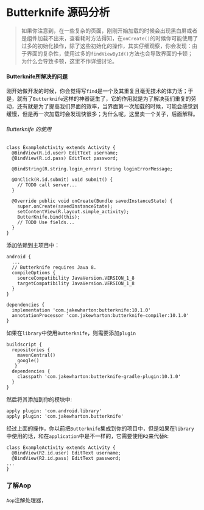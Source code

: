 # Butterknife 源码分析         

>如果你注意到，在一些复杂的页面，刚刚开始加载的时候会出现黑白屏或者是组件加载不出来，查看耗时方法得知，在`onCreate()`的时候你可能使用了过多的初始化操作，除了这些初始化的操作，其实仔细观察，你会发现：由于界面的复杂性，使用过多的`findViewById()`方法也会导致界面的卡顿；为什么会导致卡顿，这里不作详细讨论。

#### Butterknife所解决的问题
刚开始做开发的时候，你会觉得写`find`是一个及其重复且毫无技术的体力活；于是，就有了`Butterknife`这样的神器诞生了，它的作用就是为了解决我们重复的劳动，还有就是为了提高我们界面的效率，当界面第一次加载的时候，可能会感觉到缓慢，但是再一次加载时会发现快很多；为什么呢，这里卖一个关子，后面解释。

###### Butterknife 的使用
```
class ExampleActivity extends Activity {
  @BindView(R.id.user) EditText username;
  @BindView(R.id.pass) EditText password;

  @BindString(R.string.login_error) String loginErrorMessage;

  @OnClick(R.id.submit) void submit() {
    // TODO call server...
  }

  @Override public void onCreate(Bundle savedInstanceState) {
    super.onCreate(savedInstanceState);
    setContentView(R.layout.simple_activity);
    ButterKnife.bind(this);
    // TODO Use fields...
  }
}
```

添加依赖到主项目中：
```
android {
  ...
  // Butterknife requires Java 8.
  compileOptions {
    sourceCompatibility JavaVersion.VERSION_1_8
    targetCompatibility JavaVersion.VERSION_1_8
  }
}

dependencies {
  implementation 'com.jakewharton:butterknife:10.1.0'
  annotationProcessor 'com.jakewharton:butterknife-compiler:10.1.0'
}
```

如果在`library`中使用`Butterknife`，则需要添加`plugin`
```
buildscript { 
  repositories {
    mavenCentral()
    google()
   }
  dependencies {
    classpath 'com.jakewharton:butterknife-gradle-plugin:10.1.0'
  }
}
```
然后将其添加到你的模块中:
```
apply plugin: 'com.android.library'
apply plugin: 'com.jakewharton.butterknife'
```
经过上面的操作，你以前把`Butterknife`集成到你的项目中，但是如果在`library`中使用的话，和在`application`中是不一样的，它需要使用`R2`来代替`R`:
```
class ExampleActivity extends Activity {
  @BindView(R2.id.user) EditText username;
  @BindView(R2.id.pass) EditText password;
...
}
```

### 了解Aop 

`Aop`注解处理器，